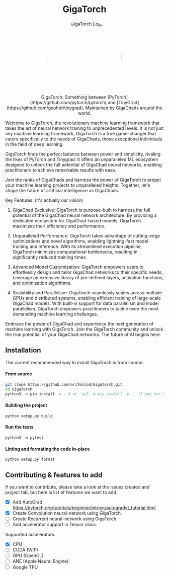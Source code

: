 <h1 align="center">GigaTorch</h1>
<p align="center">
  <img alt="GigaTorch Logo" src="https://github.com/orifmilod/GigaTorch/assets/25881325/f9c41ced-f01a-4511-a301-6c18e64b02d3" width=235 borderRadius="50%" style="border-radius: 50%;">
  <br/>
  GigaTorch: Something between [PyTorch](https://github.com/pytorch/pytorch) and [TinyGrad](https://github.com/geohot/tinygrad). Maintained by GigaChads around the world.
</p>

Welcome to GigaTorch, the revolutionary machine learning framework that takes the art of neural network training to unprecedented levels. It is not just any machine learning framework, GigaTorch is a true game-changer that caters specifically to the needs of GigaChads, those exceptional individuals in the field of deep learning.

GigaTorch finds the perfect balance between power and simplicity, rivaling the likes of PyTorch and Tinygrad. It offers an unparalleled ML ecosystem designed to unlock the full potential of GigaChad neural networks, enabling practitioners to achieve remarkable results with ease.

Join the ranks of GigaChads and harness the power of GigaTorch to propel your machine learning projects to unparalleled heights. Together, let's shape the future of artificial intelligence as GigaChads.

Key Features: (it's actually our vision)

1. GigaChad Exclusive: GigaTorch is purpose-built to harness the full potential of the GigaChad neural network architecture. By providing a dedicated ecosystem for GigaChad-based models, GigaTorch maximizes their efficiency and performance.

2. Unparalleled Performance: GigaTorch takes advantage of cutting-edge optimizations and novel algorithms, enabling lightning-fast model training and inference. With its streamlined execution pipeline, GigaTorch minimizes computational bottlenecks, resulting in significantly reduced training times.

3. Advanced Model Customization: GigaTorch empowers users to effortlessly design and tailor GigaChad networks to their specific needs. Leverage an extensive library of pre-defined layers, activation functions, and optimization algorithms.

4. Scalability and Parallelism: GigaTorch seamlessly scales across multiple GPUs and distributed systems, enabling efficient training of large-scale GigaChad models. With built-in support for data parallelism and model parallelism, GigaTorch empowers practitioners to tackle even the most demanding machine learning challenges.

Embrace the power of GigaChad and experience the next generation of machine learning with GigaTorch. Join the GigaTorch community and unlock the true potential of your GigaChad networks. The future of AI begins here.

## Installation

The current recommended way to install GigaTorch is from source.

#### From source
```sh
git clone https://github.com/orifmilod/GigaTorch.git
cd GigaTorch
python3 -m pip install -e . # or `py3 -m pip install -e .` if you are on windows
```

#### Building the project
```
python setup.py build
``` 

#### Run the tests 
```
python3 -m pytest 
```

#### Linting and formating the code in-place
```
python setup.py format
``` 
 
## Contributing & features to add
If you want to contribute, please take a look at the issues created and project tab, but here is list of features we want to add

- [x] Add AutoGrad https://pytorch.org/tutorials/beginner/introyt/autogradyt_tutorial.html
- [x] Create Convolution neural-network using GigaTorch.
- [ ] Create Recurrent neural-network using GigaTorch. 
- [ ] Add accelerator support in Tensor class. 
 
Supported accelerators:
- [x] CPU
- [ ] CUDA (WIP)
- [ ] GPU (OpenCL)
- [ ] ANE (Apple Neural Engine)
- [ ] Google TPU 
